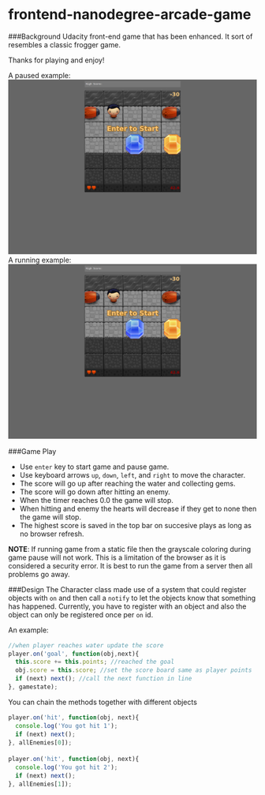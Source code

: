 frontend-nanodegree-arcade-game
===============================

###Background
Udacity front-end game that has been enhanced. It sort of resembles a classic frogger game.

Thanks for playing and enjoy!

A paused example:
![paused](https://raw.githubusercontent.com/jroop/p3/master/images/paused.png)
A running example:
![running](https://raw.githubusercontent.com/jroop/p3/master/images/paused.png)

###Game Play
* Use `enter` key to start game and pause game.
* Use keyboard arrows `up`, `down`, `left`, and `right` to move the character.
* The score will go up after reaching the water and collecting gems.
* The score will go down after hitting an enemy.
* When the timer reaches 0.0 the game will stop.
* When hitting and enemy the hearts will decrease if they get to none then the game will stop.
* The highest score is saved in the top bar on succesive plays as long as no browser refresh.

__NOTE__: If running game from a static file then the grayscale coloring during game pause will not work. This is a limitation of the browser as it is considered a security error. It is best to run the game from a server then all problems go away.

###Design
The Character class made use of a system that could register objects with `on` and then call a `notify` to let the objects know that something has happened. Currently, you have to register with an object and also the object can only be registered once per `on` id.

An example:
```javascript
//when player reaches water update the score
player.on('goal', function(obj,next){
  this.score += this.points; //reached the goal
  obj.score = this.score; //set the score board same as player points
  if (next) next(); //call the next function in line
}, gamestate);
```

You can chain the methods together with different objects
```javascript
player.on('hit', function(obj, next){
  console.log('You got hit 1');
  if (next) next();
}, allEnemies[0]);

player.on('hit', function(obj, next){
  console.log('You got hit 2');
  if (next) next();
}, allEnemies[1]);
```
